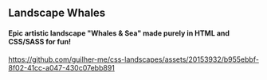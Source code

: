## Landscape Whales

#### Epic artistic landscape "Whales & Sea" made purely in HTML and CSS/SASS for fun!

https://github.com/guiIher-me/css-landscapes/assets/20153932/b955ebbf-8f02-41cc-a047-430c07ebb891
